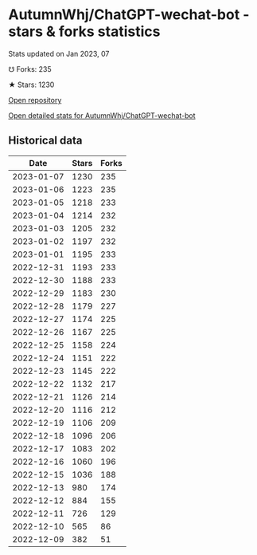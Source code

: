 # AutumnWhj/ChatGPT-wechat-bot - stars & forks statistics

Stats updated on Jan 2023, 07

☋ Forks: 235

★ Stars: 1230

[Open repository](https://github.com/AutumnWhj/ChatGPT-wechat-bot)

[Open detailed stats for AutumnWhj/ChatGPT-wechat-bot](https://reviewgithub.com/rep/AutumnWhj/ChatGPT-wechat-bot)

## Historical data
| Date | Stars | Forks |
|------|-------|-------|
| 2023-01-07 | 1230 | 235 | 
| 2023-01-06 | 1223 | 235 | 
| 2023-01-05 | 1218 | 233 | 
| 2023-01-04 | 1214 | 232 | 
| 2023-01-03 | 1205 | 232 | 
| 2023-01-02 | 1197 | 232 | 
| 2023-01-01 | 1195 | 233 | 
| 2022-12-31 | 1193 | 233 | 
| 2022-12-30 | 1188 | 233 | 
| 2022-12-29 | 1183 | 230 | 
| 2022-12-28 | 1179 | 227 | 
| 2022-12-27 | 1174 | 225 | 
| 2022-12-26 | 1167 | 225 | 
| 2022-12-25 | 1158 | 224 | 
| 2022-12-24 | 1151 | 222 | 
| 2022-12-23 | 1145 | 222 | 
| 2022-12-22 | 1132 | 217 | 
| 2022-12-21 | 1126 | 214 | 
| 2022-12-20 | 1116 | 212 | 
| 2022-12-19 | 1106 | 209 | 
| 2022-12-18 | 1096 | 206 | 
| 2022-12-17 | 1083 | 202 | 
| 2022-12-16 | 1060 | 196 | 
| 2022-12-15 | 1036 | 188 | 
| 2022-12-13 | 980 | 174 | 
| 2022-12-12 | 884 | 155 | 
| 2022-12-11 | 726 | 129 | 
| 2022-12-10 | 565 | 86 | 
| 2022-12-09 | 382 | 51 | 

